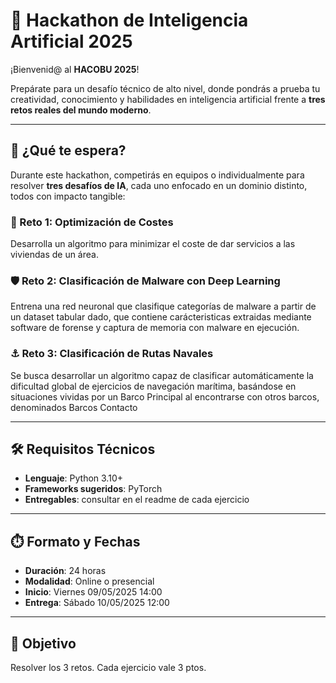 # 🚀 Hackathon de Inteligencia Artificial 2025

¡Bienvenid@ al **HACOBU 2025**!

Prepárate para un desafío técnico de alto nivel, donde pondrás a prueba tu creatividad, conocimiento y habilidades en inteligencia artificial frente a **tres retos reales del mundo moderno**.

---

## 🧠 ¿Qué te espera?

Durante este hackathon, competirás en equipos o individualmente para resolver **tres desafíos de IA**, cada uno enfocado en un dominio distinto, todos con impacto tangible:

### 🔧 Reto 1: Optimización de Costes
Desarrolla un algoritmo para minimizar el coste de dar servicios a las viviendas de un área.

### 🛡️ Reto 2: Clasificación de Malware con Deep Learning
Entrena una red neuronal que clasifique categorías de malware a partir de un dataset tabular dado, que contiene carácteristicas extraidas mediante software de forense y captura de memoria con malware en ejecución.

### ⚓ Reto 3: Clasificación de Rutas Navales
Se busca desarrollar un algoritmo capaz de clasificar automáticamente la dificultad global de ejercicios de navegación marítima, basándose en situaciones vividas por un Barco Principal al encontrarse con otros barcos, denominados Barcos Contacto

---

## 🛠️ Requisitos Técnicos

- **Lenguaje**: Python 3.10+
- **Frameworks sugeridos**: PyTorch
- **Entregables**: consultar en el readme de cada ejercicio

---

## ⏱️ Formato y Fechas

- **Duración**: 24 horas
- **Modalidad**: Online o presencial
- **Inicio**: Viernes 09/05/2025 14:00
- **Entrega**: Sábado 10/05/2025 12:00 
---

## 🎯 Objetivo

Resolver los 3 retos. Cada ejercicio vale 3 ptos.


